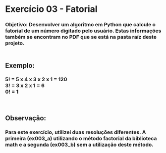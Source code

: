 <h1>Exercício 03 - Fatorial</h1>

<h3>Objetivo: Desenvolver um algoritmo em Python que calcule o fatorial de um número digitado pelo usuário.
Estas informações também se encontram no PDF que se está na pasta raíz deste projeto.
<br>
<br>
<h2>Exemplo:</h2>
<h3>5! = 5 x 4 x 3 x 2 x 1 = 120
<br>
3! = 3 x 2 x 1 = 6
<br>
0! = 1
</h3><br>
<h2>Observação:</h2>
<h3>Para este exercício, utilizei duas resoluções diferentes. A primeira (ex003_a) utilizando o método factorial da biblioteca math e a segunda (ex003_b) sem a utilização deste método.
</h3>
